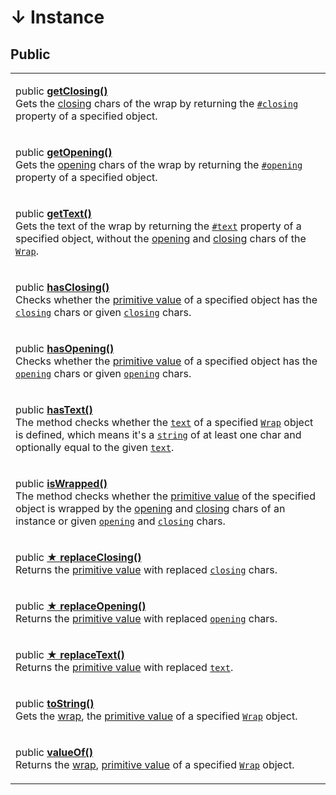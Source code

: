 # ↓ Instance

## Public

|                                                                                                                                                                                                                                                                                                                                                                                                                                                                                                            |
| ---------------------------------------------------------------------------------------------------------------------------------------------------------------------------------------------------------------------------------------------------------------------------------------------------------------------------------------------------------------------------------------------------------------------------------------------------------------------------------------------------------- |
| <p>public <a href="getclosing.md"><strong>getClosing()</strong></a><br>Gets the <a href="../../getting-started/basic-concepts.md#closing">closing</a> chars of the wrap by returning the <a href="../properties/#closing-closing"><code>#closing</code></a> property of a specified object.</p>                                                                                                                                                                                                            |
| <p>public <a href="getopening.md"><strong>getOpening()</strong></a><br>Gets the <a href="../../getting-started/basic-concepts.md#opening">opening</a> chars of the wrap by returning the <a href="../properties/#opening-opening"><code>#opening</code></a> property of a specified object.</p>                                                                                                                                                                                                            |
| <p>public <a href="gettext.md"><strong>getText()</strong></a><br>Gets the text of the wrap by returning the <a href="../properties/text.md"><code>#text</code></a> property of a specified object, without the <a href="../accessors/get-opening.md">opening</a> and <a href="../accessors/get-closing.md">closing</a> chars of the <a href="../overview.md"><code>Wrap</code></a>.</p>                                                                                                                    |
| <p>public <a href="hasclosing.md"><strong>hasClosing()</strong></a><br>Checks whether the <a href="valueof.md">primitive value</a> of a specified object has the <a href="../accessors/get-closing.md"><code>closing</code></a> chars or given <a href="hasclosing.md#closing-string"><code>closing</code></a> chars.</p>                                                                                                                                                                                  |
| <p>public <a href="hasopening.md"><strong>hasOpening()</strong></a><br>Checks whether the <a href="valueof.md">primitive value</a> of a specified object has the <a href="../accessors/get-opening.md"><code>opening</code></a> chars or given <a href="hasopening.md#opening-string"><code>opening</code></a> chars.</p>                                                                                                                                                                                  |
| <p>public <a href="hastext.md"><strong>hasText()</strong></a><br>The method checks whether the <a href="../accessors/get-text.md"><code>text</code></a> of a specified <a href="broken-reference"><code>Wrap</code></a> object is defined, which means it's a <a href="https://developer.mozilla.org/en-US/docs/Web/JavaScript/Reference/Global_Objects/String"><code>string</code></a> of at least one char and optionally equal to the given <a href="hastext.md#text-string"><code>text</code></a>.</p> |
| <p>public <a href="iswrapped.md"><strong>isWrapped()</strong></a><br>The method checks whether the <a href="valueof.md">primitive value</a> of the specified object is wrapped by the <a href="../accessors/get-opening.md">opening</a> and <a href="../accessors/get-closing.md">closing</a> chars of an instance or given <a href="iswrapped.md#opening-string-this.-opening"><code>opening</code></a> and <a href="iswrapped.md#closing-string-this.-closing"><code>closing</code></a> chars.</p>       |
| <p>public <a href="replaceclosing.md"><strong>★ replaceClosing()</strong></a><br>Returns the <a href="valueof.md">primitive value</a> with replaced <a href="../accessors/get-closing.md"><code>closing</code></a> chars.</p>                                                                                                                                                                                                                                                                              |
| <p>public <a href="replaceopening.md"><strong>★ replaceOpening()</strong></a><br>Returns the <a href="valueof.md">primitive value</a> with replaced <a href="../accessors/get-opening.md"><code>opening</code></a> chars.</p>                                                                                                                                                                                                                                                                              |
| <p>public <a href="replacetext.md"><strong>★ replaceText()</strong></a><br>Returns the <a href="valueof.md">primitive value</a> with replaced <a href="../accessors/get-text.md"><code>text</code></a>.</p>                                                                                                                                                                                                                                                                                                |
| <p>public <a href="tostring.md"><strong>toString()</strong></a><br>Gets the <a href="../../getting-started/basic-concepts.md#wrap">wrap</a>, the <a href="valueof.md">primitive value</a> of a specified <a href="../overview.md"><code>Wrap</code></a> object.</p>                                                                                                                                                                                                                                        |
| <p>public <a href="valueof.md"><strong>valueOf()</strong></a><br>Returns the <a href="../../getting-started/basic-concepts.md#wrap">wrap</a>, <a href="https://developer.mozilla.org/en-US/docs/Web/JavaScript/Reference/Global_Objects/String/valueOf">primitive value</a> of a specified <a href="broken-reference"><code>Wrap</code></a> object.</p>                                                                                                                                                    |

